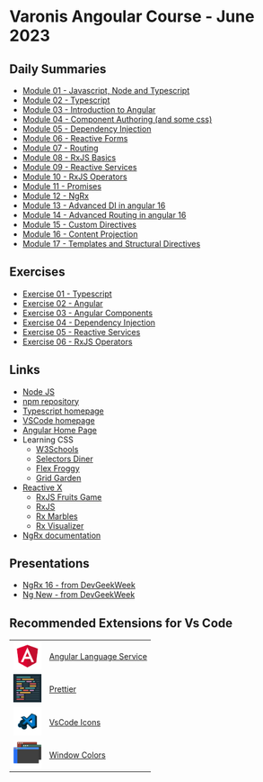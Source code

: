 # Varonis Angoular Course - June 2023
## Daily Summaries
* [Module 01 - Javascript, Node and Typescript](./module%2001/README.md)
* [Module 02 - Typescript](./module%2002/README.md)
* [Module 03 - Introduction to Angular](./module%2003/README.md)
* [Module 04 - Component Authoring (and some css)](./module%2004/README.md)
* [Module 05 - Dependency Injection](./module%2005/README.md)
* [Module 06 - Reactive Forms](./module%2006/README.md)
* [Module 07 - Routing](./module%2007/projects/app-routing/)
* [Module 08 - RxJS Basics](./module%2008/README.md)
* [Module 09 - Reactive Services](./module%2009/README.md)
* [Module 10 - RxJS Operators](./module%2010/README.md)
* [Module 11 - Promises](./module%2011/README.md)
* [Module 12 - NgRx](./module%2012/README.md)
* [Module 13 - Advanced DI in angular 16](./module%2013/README.md)
* [Module 14 - Advanced Routing in angular 16](./module%2014/README.md)
* [Module 15 - Custom Directives](./module%2015/README.md)
* [Module 16 - Content Projection](./module%2016/README.md)
* [Module 17 - Templates and Structural Directives](./module%2017/README.md)

## Exercises
* [Exercise 01 - Typescript](./module%2002/exercises/README.md)
* [Exercise 02 - Angular](./module%2003/exercises/README.md)
* [Exercise 03 - Angular Components](./module%2004/exercises/README.md)
* [Exercise 04 - Dependency Injection](./module%2005/exercises/README.md)
* [Exercise 05 - Reactive Services](./module%2009/exercises/README.md)
* [Exercise 06 - RxJS Operators](./module%2010/exercises/README.md)

## Links
* [Node JS](https://nodejs.org/)
* [npm repository](https://www.npmjs.com/)
* [Typescript homepage](https://www.typescriptlang.org/)
* [VSCode homepage](https://code.visualstudio.com/)
* [Angular Home Page](https://angular.io/)
* Learning CSS
    - [W3Schools](https://www.w3schools.com/css/default.asp)
    - [Selectors Diner](https://flukeout.github.io/)
    - [Flex Froggy](https://flexboxfroggy.com/)
    - [Grid Garden](https://cssgridgarden.com/)
* [Reactive X](https://reactivex.io/)
    - [RxJS Fruits Game](https://www.rxjs-fruits.com/)
    - [RxJS](https://rxjs.dev/)
    - [Rx Marbles](https://rxmarbles.com/)
    - [Rx Visualizer](https://rxviz.com/)
* [NgRx documentation](https://ngrx.io/)

## Presentations
* [NgRx 16 - from DevGeekWeek](./assets/presentations/NgRx%2016.pdf)
* [Ng New - from DevGeekWeek](./assets/presentations/Ng%20New.pdf)

## Recommended Extensions for Vs Code
| | |
|--|--|
| <img src="./assets/images/ext-angular-language-service.Default" Height=50> |  [Angular Language Service](https://marketplace.visualstudio.com/items?itemName=Angular.ng-template) | 
| <img src="./assets/images/ext-prettier.Default" Height=50> | [Prettier](https://marketplace.visualstudio.com/items?itemName=esbenp.prettier-vscode) | 
| <img src="./assets/images/ext-vscode-icons.Default" Height=50> |  [VsCode Icons](https://marketplace.visualstudio.com/items?itemName=vscode-icons-team.vscode-icons) | 
| <img src="./assets/images/ext-window-colors.Default" Height=50> |  [Window Colors](https://marketplace.visualstudio.com/items?itemName=stuart.unique-window-colors) | 

